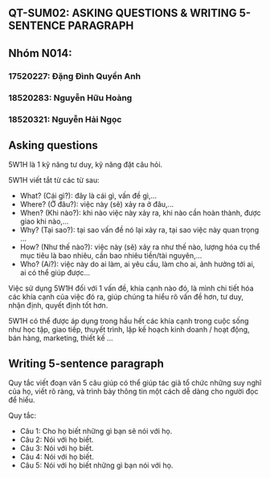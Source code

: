 ## QT-SUM02: ASKING QUESTIONS & WRITING 5-SENTENCE PARAGRAPH

## Nhóm N014: 
### 17520227: Đặng Đình Quyền Anh 
### 18520283: Nguyễn Hữu Hoàng 
### 18520321: Nguyễn Hải Ngọc

## Asking questions
5W1H là 1 kỹ năng tư duy, kỹ năng đặt câu hỏi.

5W1H viết tắt từ các từ sau:
- What? (Cái gì?): đây là cái gì, vấn đề gì,…
- Where? (Ở đâu?): việc này (sẽ) xảy ra ở đâu,…
- When? (Khi nào?): khi nào việc này xảy ra, khi nào cần hoàn thành, được giao khi nào,…
- Why? (Tại sao?): tại sao vấn đề nó lại xảy ra, tại sao việc này quan trọng …
- How? (Như thế nào?): việc này (sẽ) xảy ra như thế nào, lượng hóa cụ thể mục tiêu là bao nhiêu, cần bao nhiêu tiền/tài nguyên,…
- Who? (Ai?): việc này do ai làm, ai yêu cầu, làm cho ai, ảnh hưởng tới ai, ai có thể giúp được…

Việc sử dụng 5W1H đối với 1 vấn đề, khía cạnh nào đó, là mình chi tiết hóa các khía cạnh của việc đó ra, giúp chúng ta hiểu rõ vấn đề hơn, tư duy, nhận định, quyết định tốt hơn.

5W1H có thể được áp dụng trong hầu hết các khía cạnh trong cuộc sống như học tập, giao tiếp, thuyết trình, lập kế hoạch kinh doanh / hoạt động, bán hàng, marketing, thiết kế …
## Writing 5-sentence paragraph
Quy tắc viết đoạn văn 5 câu giúp có thể giúp tác giả tổ chức những suy nghĩ của họ, viết rõ ràng, và trình bày thông tin một cách dễ dàng cho người đọc để hiểu.

Quy tắc:
- Câu 1: Cho họ biết những gì bạn sẽ nói với họ.
- Câu 2: Nói với họ biết.
- Câu 3: Nói với họ biết.
- Câu 4: Nói với họ biết.
- Câu 5: Nói với họ biết những gì bạn nói với họ.
